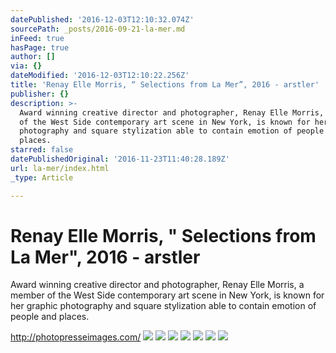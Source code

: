 ```yaml
---
datePublished: '2016-12-03T12:10:32.074Z'
sourcePath: _posts/2016-09-21-la-mer.md
inFeed: true
hasPage: true
author: []
via: {}
dateModified: '2016-12-03T12:10:22.256Z'
title: 'Renay Elle Morris, “ Selections from La Mer”, 2016 - arstler'
publisher: {}
description: >-
  Award winning creative director and photographer, Renay Elle Morris, a member
  of the West Side contemporary art scene in New York, is known for her graphic
  photography and square stylization able to contain emotion of people and
  places.
starred: false
datePublishedOriginal: '2016-11-23T11:40:28.189Z'
url: la-mer/index.html
_type: Article

---
```

# Renay Elle Morris, " Selections from La Mer", 2016 - arstler

Award winning creative director and photographer, Renay Elle Morris, a member of the West Side contemporary art scene in New York, is known for her graphic photography and square stylization able to contain emotion of people and places.

http://photopresseimages.com/
![](https://the-grid-user-content.s3-us-west-2.amazonaws.com/2a84e419-a390-4aef-b290-1b2c33e39881.gif)
![](https://the-grid-user-content.s3-us-west-2.amazonaws.com/908c90d4-2ca0-45df-bf24-3dddf2102cc6.gif)
![](https://the-grid-user-content.s3-us-west-2.amazonaws.com/5e473cea-7524-4494-8a48-3aa74889ba70.gif)
![](https://the-grid-user-content.s3-us-west-2.amazonaws.com/8827bdd6-0f4d-4a69-b3ac-6dd2f03dacf3.gif)
![](https://the-grid-user-content.s3-us-west-2.amazonaws.com/1004f9df-7530-442c-a278-35244ec2db2f.gif)
![](https://the-grid-user-content.s3-us-west-2.amazonaws.com/b2d3bbd0-9fd1-448e-b09a-f5f2413fac83.gif)
![](https://the-grid-user-content.s3-us-west-2.amazonaws.com/83b2d754-64b0-47ec-8778-6e1ddd59ccf9.gif)